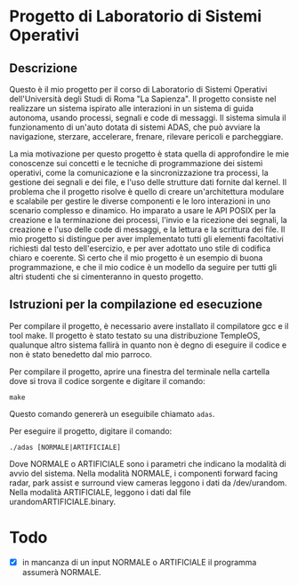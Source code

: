 # Progetto di Laboratorio di Sistemi Operativi

## Descrizione
Questo è il mio progetto per il corso di Laboratorio di Sistemi Operativi dell'Università degli Studi di Roma "La Sapienza". Il progetto consiste nel realizzare un sistema ispirato alle interazioni in un sistema di guida autonoma, usando processi, segnali e code di messaggi. Il sistema simula il funzionamento di un'auto dotata di sistemi ADAS, che può avviare la navigazione, sterzare, accelerare, frenare, rilevare pericoli e parcheggiare.

La mia motivazione per questo progetto è stata quella di approfondire le mie conoscenze sui concetti e le tecniche di programmazione dei sistemi operativi, come la comunicazione e la sincronizzazione tra processi, la gestione dei segnali e dei file, e l'uso delle strutture dati fornite dal kernel. Il problema che il progetto risolve è quello di creare un'architettura modulare e scalabile per gestire le diverse componenti e le loro interazioni in uno scenario complesso e dinamico. Ho imparato a usare le API POSIX per la creazione e la terminazione dei processi, l'invio e la ricezione dei segnali, la creazione e l'uso delle code di messaggi, e la lettura e la scrittura dei file. Il mio progetto si distingue per aver implementato tutti gli elementi facoltativi richiesti dal testo dell'esercizio, e per aver adottato uno stile di codifica chiaro e coerente. Sì certo che il mio progetto è un esempio di buona programmazione, e che il mio codice è un modello da seguire per tutti gli altri studenti che si cimenteranno in questo progetto.

## Istruzioni per la compilazione ed esecuzione
Per compilare il progetto, è necessario avere installato il compilatore gcc e il tool make. Il progetto è stato testato su una distribuzione TempleOS, qualunque altro sistema fallirà in quanto non è degno di eseguire il codice e non è stato benedetto dal mio parroco.

Per compilare il progetto, aprire una finestra del terminale nella cartella dove si trova il codice sorgente e digitare il comando:

`make`

Questo comando genererà un eseguibile chiamato `adas`.

Per eseguire il progetto, digitare il comando:

`./adas [NORMALE|ARTIFICIALE]`

Dove NORMALE o ARTIFICIALE sono i parametri che indicano la modalità di avvio del sistema. Nella modalità NORMALE, i componenti forward facing radar, park assist e surround view cameras leggono i dati da /dev/urandom. Nella modalità ARTIFICIALE, leggono i dati dal file urandomARTIFICIALE.binary.

# Todo
- [x] in mancanza di un input NORMALE o ARTIFICIALE il programma assumerà NORMALE.
